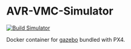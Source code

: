 # AVR-VMC-Simulator

[![Build Simulator](https://github.com/bellflight/AVR-VMC-Simulator/actions/workflows/build.yml/badge.svg)](https://github.com/bellflight/AVR-VMC-Simulator/actions/workflows/build.yml)

Docker container for [gazebo](https://docs.px4.io/main/en/sim_gazebo_gz/) bundled with PX4.
